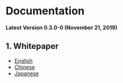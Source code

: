 # Documentation
**Latest Version 0.3.0-0 (November 21, 2019)**

## 1. Whitepaper
- [English](https://github.com/KOK-Foundation/Documentation/blob/master/whitepapper_en.md)
- [Chinese](https://github.com/KOK-Foundation/Documentation/blob/master/whitepapper_ch.md)
- [Japanese](https://github.com/KOK-Foundation/Documentation/blob/master/whitepapper_ja.md)


